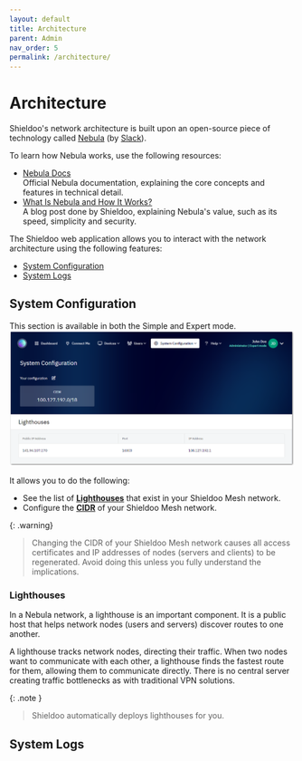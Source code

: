 ```yaml
---
layout: default
title: Architecture
parent: Admin
nav_order: 5
permalink: /architecture/
---
```


# Architecture
Shieldoo's network architecture is built upon an open-source piece of technology called [Nebula](https://github.com/slackhq/nebula) (by [Slack](https://github.com/slackhq)).

To learn how Nebula works, use the following resources:
- [Nebula Docs](https://nebula.defined.net/docs/)  
Official Nebula documentation, explaining the core concepts and features in technical detail.
- [What Is Nebula and How It Works?](https://www.shieldoo.io/blogs/what-is-nebula-and-how-it-works)  
A blog post done by Shieldoo, explaining Nebula's value, such as its speed, simplicity and security.

The Shieldoo web application allows you to interact with the network architecture using the following features:
- [System Configuration](/architecture/#system-configuration)
- [System Logs](/architecture/#system-logs)

## System Configuration
This section is available in both the Simple and Expert mode.
![](../../images/Architecture01.png)

It allows you to do the following:
- See the list of [__Lighthouses__](/architecture/#lighthouses) that exist in your Shieldoo Mesh network.
- Configure the [__CIDR__](https://www.rfc-editor.org/rfc/rfc4632) of your Shieldoo Mesh network.

{: .warning}
> Changing the CIDR of your Shieldoo Mesh network causes all access certificates and IP addresses of nodes (servers and clients) to be regenerated.
> Avoid doing this unless you fully understand the implications.

### Lighthouses
In a Nebula network, a lighthouse is an important component. It is a public host that helps network nodes (users and servers) discover routes to one another.

A lighthouse tracks network nodes, directing their traffic. When two nodes want to communicate with each other, a lighthouse finds the fastest route for them, allowing them to communicate directly. There is no central server creating traffic bottlenecks as with traditional VPN solutions.

{: .note }
> Shieldoo automatically deploys lighthouses for you.

## System Logs
<!---Telemetry Logs, Security Logs-->
